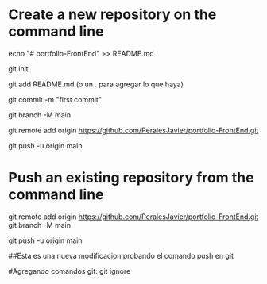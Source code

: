 # Create a new repository on the command line

echo "# portfolio-FrontEnd" >> README.md

git init

git add README.md (o un . para agregar lo que haya)

git commit -m "first commit"

git branch -M main

git remote add origin https://github.com/PeralesJavier/portfolio-FrontEnd.git

git push -u origin main


# Push an existing repository from the command line

git remote add origin https://github.com/PeralesJavier/portfolio-FrontEnd.git
git branch -M main

git push -u origin main

##Esta es una nueva modificacion probando el comando push en git

#Agregando comandos git:
git ignore